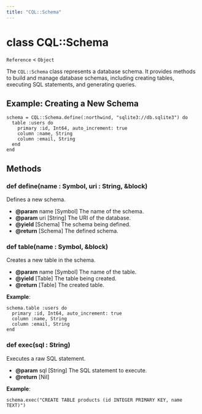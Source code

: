 ```yaml
---
title: "CQL::Schema"
---
```


# class CQL::Schema

`Reference` < `Object`

The `CQL::Schema` class represents a database schema. It provides methods to build and manage database schemas, including creating tables, executing SQL statements, and generating queries.

## Example: Creating a New Schema

```crystal
schema = CQL::Schema.define(:northwind, "sqlite3://db.sqlite3") do
  table :users do
    primary :id, Int64, auto_increment: true
    column :name, String
    column :email, String
  end
end
```

## Methods

### def define(name : Symbol, uri : String, &block)

Defines a new schema.

- **@param** name \[Symbol] The name of the schema.
- **@param** uri \[String] The URI of the database.
- **@yield** \[Schema] The schema being defined.
- **@return** \[Schema] The defined schema.

### def table(name : Symbol, &block)

Creates a new table in the schema.

- **@param** name \[Symbol] The name of the table.
- **@yield** \[Table] The table being created.
- **@return** \[Table] The created table.

**Example**:

```crystal
schema.table :users do
  primary :id, Int64, auto_increment: true
  column :name, String
  column :email, String
end
```

### def exec(sql : String)

Executes a raw SQL statement.

- **@param** sql \[String] The SQL statement to execute.
- **@return** \[Nil]

**Example**:

```crystal
schema.exec("CREATE TABLE products (id INTEGER PRIMARY KEY, name TEXT)")
```
